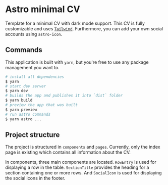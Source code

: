 # Astro minimal CV

Template for a minimal CV with dark mode support. This CV is fully customizable and uses [`Tailwind`](https://tailwindcss.com). Furthermore, you can add your own social accounts using `astro-icon`.

## Commands

This application is built with `yarn`, but you're free to use any package management you want to.

```bash
# install all dependencies
$ yarn
# start dev server
$ yarn dev
# builds the app and publishes it into `dist` folder
$ yarn build
# preview the app that was built
$ yarn preview
# run astro commands
$ yarn astro ...
```

## Project structure

The project is structured in `components` and `pages`. Currently, only the index page is existing which contains all information about the CV.

In components, three main components are located. `RowEntry` is used for displaying a row in the table. `SectionTitle` provides the heading for a section containing one or more rows. And `SocialIcon` is used for displaying the social icons in the footer.
